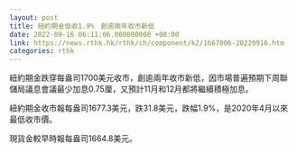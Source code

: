 ```yaml
---
layout: post
title: 紐約期金低收1.9%　創逾兩年收市新低
date: 2022-09-16 06:11:06.000000000 +08:00
link: https://news.rthk.hk/rthk/ch/component/k2/1667006-20220916.htm
categories: rthk
---
```


紐約期金跌穿每盎司1700美元收市，創逾兩年收市新低，因市場普遍預期下周聯儲局議息會議最少加息0.75厘，又預計11月和12月都將繼續積極加息。

紐約期金收市報每盎司1677.3美元，跌31.8美元，跌幅1.9%，是2020年4月以來最低收市價。

現貨金較早時報每盎司1664.8美元。

